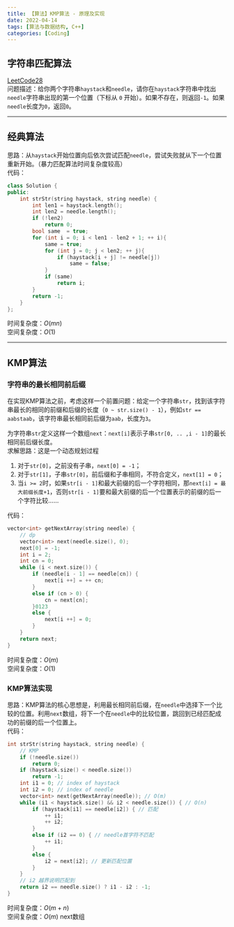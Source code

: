 ```yaml
---
title: 【算法】KMP算法 - 原理及实现
date: 2022-04-14
tags: [算法与数据结构, C++]
categories: [Coding]
---
```


## 字符串匹配算法
[LeetCode28](https://leetcode-cn.com/problems/implement-strstr/)  
问题描述：给你两个字符串`haystack`和`needle`，请你在`haystack`字符串中找出`needle`字符串出现的第一个位置（下标从 `0` 开始）。如果不存在，则返回`-1`。如果`needle`长度为`0`，返回`0`。

-----

## 经典算法
思路：从`haystack`开始位置向后依次尝试匹配`needle`，尝试失败就从下一个位置重新开始。（暴力匹配算法时间复杂度较高）  
代码：  
```cpp
class Solution {
public:
    int strStr(string haystack, string needle) {
        int len1 = haystack.length();
        int len2 = needle.length();
        if (!len2) 
            return 0;
        bool same  = true;
        for (int i = 0; i < len1 - len2 + 1; ++ i){
            same = true;
            for (int j = 0; j < len2; ++ j){
                if (haystack[i + j] != needle[j])
                    same = false;
            }
            if (same)
                return i;
        }
        return -1;
    }
};
```
时间复杂度：$O\left(mn\right)$  
空间复杂度：$O\left(1\right)$

-----

## KMP算法

### 字符串的最长相同前后缀
在实现KMP算法之前，考虑这样一个前置问题：给定一个字符串`str`，找到该字符串最长的相同的前缀和后缀的长度（`0 ~ str.size() - 1`），例如`str == aabstaab`，该字符串最长相同前后缀为`aab`，长度为`3`。

为字符串`str`定义这样一个数组`next`：`next[i]`表示子串`str[0, .. ,i - 1]`的最长相同前后缀长度。  
求解思路：这是一个动态规划过程
1. 对于`str[0]`，之前没有子串，`next[0] = -1`；
2. 对于`str[1]`，子串`str[0]`，前后缀和子串相同，不符合定义，`next[1] = 0`；
3. 当`i >= 2`时，如果`str[i - 1]`和最大前缀的后一个字符相同，那`next[i] = 最大前缀长度+1`，否则`str[i - 1]`要和最大前缀的后一个位置表示的前缀的后一个字符比较……

代码：  
```cpp
vector<int> getNextArray(string needle) {
    // dp
    vector<int> next(needle.size(), 0);
    next[0] = -1;
    int i = 2;
    int cn = 0;
    while (i < next.size()) {
        if (needle[i - 1] == needle[cn]) {
            next[i ++] = ++ cn;
        }
        else if (cn > 0) {
            cn = next[cn];
        }0123
        else {
            next[i ++] = 0;
        }
    }
    return next;
}
```
时间复杂度：$O\left(m\right)$  
空间复杂度：$O\left(1\right)$

### KMP算法实现
思路：KMP算法的核心思想是，利用最长相同前后缀，在`needle`中选择下一个比较的位置。利用`next`数组，将下一个在`needle`中的比较位置，跳回到已经匹配成功的前缀的后一个位置上。  
代码：  
```cpp
int strStr(string haystack, string needle) {
    // KMP
    if (!needle.size())
        return 0;
    if (haystack.size() < needle.size())
        return -1;
    int i1 = 0; // index of haystack
    int i2 = 0; // index of needle
    vector<int> next(getNextArray(needle)); // O(m)
    while (i1 < haystack.size() && i2 < needle.size()) { // O(n)
        if (haystack[i1] == needle[i2]) { // 匹配
            ++ i1;
            ++ i2;
        }
        else if (i2 == 0) { // needle首字符不匹配
            ++ i1;
        }
        else {
            i2 = next[i2]; // 更新匹配位置
        }
    }
    // i2 越界说明匹配到
    return i2 == needle.size() ? i1 - i2 : -1;
}
```
时间复杂度：$O\left(m + n\right)$  
空间复杂度：$O\left(m\right)$ next数组